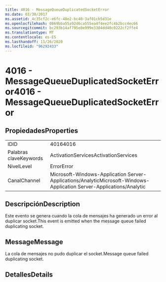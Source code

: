 ```yaml
---
title: 4016 - MessageQueueDuplicatedSocketError
ms.date: 03/30/2017
ms.assetid: 4c35cf2c-e6fc-48e2-bc40-3af01cb5d31e
ms.openlocfilehash: 0869bba55a92d6ca555ea4f4ee2fc4b2bcc4ec66
ms.sourcegitcommit: bc293b14af795e0e999e3304dd40c0222cf2ffe4
ms.translationtype: MT
ms.contentlocale: es-ES
ms.lasthandoff: 11/26/2020
ms.locfileid: "96292433"
---
```

# <a name="4016---messagequeueduplicatedsocketerror"></a><span data-ttu-id="c3f52-102">4016 - MessageQueueDuplicatedSocketError</span><span class="sxs-lookup"><span data-stu-id="c3f52-102">4016 - MessageQueueDuplicatedSocketError</span></span>

## <a name="properties"></a><span data-ttu-id="c3f52-103">Propiedades</span><span class="sxs-lookup"><span data-stu-id="c3f52-103">Properties</span></span>  
  
|||  
|-|-|  
|<span data-ttu-id="c3f52-104">ID</span><span class="sxs-lookup"><span data-stu-id="c3f52-104">ID</span></span>|<span data-ttu-id="c3f52-105">4016</span><span class="sxs-lookup"><span data-stu-id="c3f52-105">4016</span></span>|  
|<span data-ttu-id="c3f52-106">Palabras clave</span><span class="sxs-lookup"><span data-stu-id="c3f52-106">Keywords</span></span>|<span data-ttu-id="c3f52-107">ActivationServices</span><span class="sxs-lookup"><span data-stu-id="c3f52-107">ActivationServices</span></span>|  
|<span data-ttu-id="c3f52-108">Nivel</span><span class="sxs-lookup"><span data-stu-id="c3f52-108">Level</span></span>|<span data-ttu-id="c3f52-109">Error</span><span class="sxs-lookup"><span data-stu-id="c3f52-109">Error</span></span>|  
|<span data-ttu-id="c3f52-110">Canal</span><span class="sxs-lookup"><span data-stu-id="c3f52-110">Channel</span></span>|<span data-ttu-id="c3f52-111">Microsoft-Windows-Application Server-Applications/Analytic</span><span class="sxs-lookup"><span data-stu-id="c3f52-111">Microsoft-Windows-Application Server-Applications/Analytic</span></span>|  
  
## <a name="description"></a><span data-ttu-id="c3f52-112">Descripción</span><span class="sxs-lookup"><span data-stu-id="c3f52-112">Description</span></span>  

 <span data-ttu-id="c3f52-113">Este evento se genera cuando la cola de mensajes ha generado un error al duplicar socket.</span><span class="sxs-lookup"><span data-stu-id="c3f52-113">This event is emitted when the message queue failed duplicating socket.</span></span>  
  
## <a name="message"></a><span data-ttu-id="c3f52-114">Message</span><span class="sxs-lookup"><span data-stu-id="c3f52-114">Message</span></span>  

 <span data-ttu-id="c3f52-115">La cola de mensajes no pudo duplicar el socket.</span><span class="sxs-lookup"><span data-stu-id="c3f52-115">Message queue failed duplicating socket.</span></span>  
  
## <a name="details"></a><span data-ttu-id="c3f52-116">Detalles</span><span class="sxs-lookup"><span data-stu-id="c3f52-116">Details</span></span>
